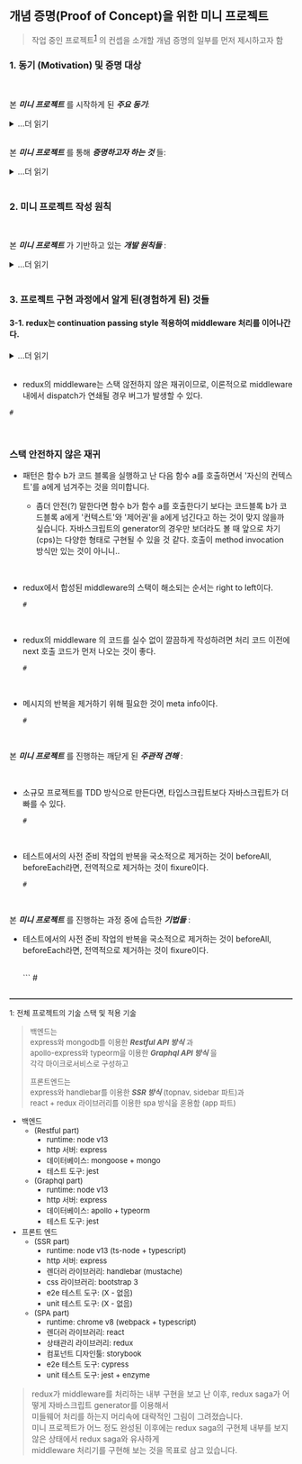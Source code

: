 ## 개념 증명(Proof of Concept)을 위한 미니 프로젝트 

> 작업 중인 프로젝트<sup>[1](#footnote_1)</sup> 의 컨셉을 소개할 개념 증명의 일부를 먼저 제시하고자 함 

### 1. 동기 (Motivation) 및 증명 대상

<br/>

본 **_미니 프로젝트_** 를 시작하게 된 **_주요 동기_**:   

<details>
<summary>...더 읽기</summary>

* __개념 증명 및 예광탄 개발__: 프로젝트의 기능과 규모가 점차 커지게 되면, 의존성 라이브러리 패키지 충돌이나 이전에 미처 검토하지 않았던 기술 도입에 따른 요구 사항이 증가함에 따라, 최소한의 기능으로 변경의 파급효과를 사전에 테스트 하기 위한 미니 프로젝트가 필요하게 되었습니다.

* __프로젝트 컨셉 조감도__: 작업 중인 프로젝트를 CI / CD 운영 환경에서 정상 배포하기 까지, 프로젝트의 전체적인 컨셉(사용된 기술, 개념 증명)을 요약하여 보여줄 수 있는 미니 프로젝트가 필요하게 되었습니다. 

</details>

<br/>

본 **_미니 프로젝트_** 를 통해 **_증명하고자 하는 것_** 들: 

<details>
<summary>...더 읽기</summary>

* __테스트 주도 개발__: e2e 테스트 도구(cypress)와 유닛 테스트 도구(jest)를 이용하여 주요 테스트 기법(SUT, fixtures / stub, fake, mock, spy)의 개념을 이해하고 과 red-green-blue 워크플로를 사용하여 안전하게 지속적으로 변경 가능한 코드베이스를 구축한다. cucumber와 같은 BDD(행위 주도 개발)은 테스트할 수 있는 feature가 많고, Data Driven 테스트를 할 수 있을 정도로 다양한 시나리오 하에서만 의미가 있으므로 본 미니프로젝트의 PoC에는 포함시키지 않았습니다. 

* __반응형 및 CQRS의 이해__ : 상태 관리 라이브러리(redux)의 구현부를 직접 만들고 이와 관련한 테스트 코드를 작성함으로서, 반응형 넌블락 비동기 처리를 가능하게 하는 pub-sub + callback-base continuation passing style (middleware 아키텍처)가 작동하는 방식을 이해하고, 메시지 주도 개발을 실천한다.

* __함수형 프로그래밍의 실천__ : 주요 알고리즘 구현시 함수형 기본 문법(map, reduce)을 사용하고, 런타임에 의존성 주입이 가능한 high order function을 적극 사용하여, 읽기 쉽고 선언적이며, context-free하고 테스트 가능한 코드를 작성한다.

* __오프라인 퍼스트 (PWA)의 구현__ : pouchdb (브라우저 캐시 메모리 데이터베이스)와 couchdb (문서 기반 분산 데이터베이스)를 통해 백엔드 서버 운영 환경이 정상 작동하지 않는 경우에도 작동 가능한 웹 애플리케이션을 만든다.

</details>

<br/>

### 2. 미니 프로젝트 작성 원칙

<br/>

본 **_미니 프로젝트_** 가 기반하고 있는  **_개발 원칙들_** : 

<details>
<summary>...더 읽기</summary>

* __YAGNI(You aren't gonna need it)__: 필요한 작업만 하자. 본 미니프로젝트는 기술을 수직적으로 확장하는 데 주안점을 두었기에 수평적인 기능 확장(feature의 증가)는 최소화 했다. Todo 앱의 기능도 등록과 삭제만으로 충분하다. 

* __점진적 개발(Incremental Model)__: 과잉 설계 BDUF(Big Design Up Front)를 지양한다. 소규모 토이 프로젝트를 반복하면서 과잉 설계는 본래의 의도와는 달리 프로젝트의 완성만 지연시키고, 코드와 테스트의 리팩토링을 게을리 하게 만드는 원인이 된다는 것을 알게 되었다. 별도의 설계 없이 테스트 코드만으로 탐색적으로 개발하는 것이 목표이다. 

* __Simple is Best__: third party dependency를 설치할 정도의 복잡한 기능 구현은 지양한다. 개념 증명에 필수적인 기능이고 작동 방식을 세부적으로 알아야 하는 경우(이를 테면 redux)라면 필요시 구현체를 직접 작성하고, 필수적이지만 내부 작동 방식을 세세히 알지 못해도 사용상 문제가 없는 라이브러리(pouchdb, couchdb) 인 경우에만 설치해서 사용한다. 

* __디자인 고민은 먼저, 결정은 나중에__: 반복은 방지하는 것이 아니라 발견하는 것이라는 지침에 맞게, 확인된 반복 코드에 대해서만 반복을 제거한다. 추후 발생가능한 문제를 미리 생각해보는 것은 좋지만, 문제가 발생하기 전(반복이 발견되기 전)까지는 디자인 결정을 보류한다. 

* __Outside-In 개발 방식 고수__: 끝나지 않는 설계, 사용성이 떨어지는 불편한 인터페이스를 만들어내는 가장 큰 요인은 client side 코드를 먼저 구상해보지 않았기 때문이다. 이미 알고 있는 기능 단위일 지라도 미리 내부를 구현하지 않으며, 테스트 코드 및 구현체는 항상 바깥쪽 인터페이스를 먼저 고려하는 outside-in 방식으로 작성해 나간다.

</details>

<br/>

<!-- 본 **_미니 프로젝트_** 를 진행하는 과정에서 발견한 **_사실들_** :  -->

### 3. 프로젝트 구현 과정에서 알게 된(경험하게 된) 것들 


#### 3-1. redux는 continuation passing style 적용하여 middleware 처리를 이어나간다. 

<details>
<summary>...더 읽기</summary>

<br>

**_리덕스 라이브러리_**: [`redux/src/compose.ts`](https://github.com/reduxjs/redux/blob/master/src/compose.ts)  
**_미니 프로젝트 구현체_**: [`redux/src/compose.ts`](https://github.com/reduxjs/redux/blob/master/src/compose.ts)  

<br>

```js 
const compose = (...funcs) => {
    return funcs
        .reduce((a, b) => (...args) => a(b(...args)));
};
const middlewareA = (store) => (next) => (action) => {
    action.push('[middlewareA] stack is open');
    action.push('[middlewareA] before call next');
    next(action);
    action.push('[middlewareA] after call next');
};
const middlewareB = (store) => (next) => (action) => {
    action.push('[middlewareB] stack is open');
    action.push('[middlewareB] before call next');
    next(action);
    action.push('[middlewareB] after call next');
};

// 첫번째 버전 - 구현체를 최대한 간결하게 나타내고자 하였다. 코드만 보고 이해하기는 어렵다. 
// 직접 중간 객체들을 콘솔에 출력해보고 다양한 실험을 해보아야 이해 가능하다.

const action1 = [];
const stubStore = { dispatch: () => {} };
const chain = [middlewareA, middlewareB].map((middleware) => middleware(stubStore));
const dispatch = compose(...chain)(stubStore.dispatch);
dispatch(action1);

// 두번째 버전 - 같은 결과를 나타내지만 좀더 이해하기 쉬운 형태로 바꾸었다.
// 표현하고 싶었던 것은 compose 과정을 통해 composedMiddleware의 모양은 
// 결국 middlewareAA(MiddlewareBB(...args))와 같아진다는 것이다. 

const action2 = [];
const middlewareAA = middlewareA(stubStore);
const middlewareBB = middlewareB(stubStore);
const composedMiddleware = (...args) => middlewareAA(middlewareBB(...args));
const dispatch2 = composedMiddleware(stubStore.dispatch);
dispatch2(action2);

// action1, action2를 각각 콘솔에 출력해보면 아래와 같은 결과가 나온다. 

[
    '[middlewareA] stack is open',
    '[middlewareA] before call next',
    '[middlewareB] stack is open',
    '[middlewareB] before call next',
    '[middlewareB] after call next',
    '[middlewareA] after call next'
]

// 출력 결과가 이상하다. 가장 안쪽에 있는 함수인 middlewareBB가 먼저 eval될 것 같지만 정상이다. 
// 착시 효과이다. 호출되는 것은 dispatch2이지 middlewareAA(middlewareBB(...))가 아니다. 
// 이때 dipatch는 아래 코드와 유사하게 작동한다.   

const dispatch = (action) => {
    action.push('[middlewareA] stack is open');
    action.push('[middlewareA] before call next');
    ((action) => {
        action.push('[middlewareB] stack is open');
        action.push('[middlewareB] before call next');
        action.push('[middlewareB] after call next');
    })(action);
    action.push('[middlewareA] after call next');
};

// 하지만 위의 코드와 유사하게 출력 결과가 나온다는 것이지, 상동한 코드가 된다는 것은 아니다. 
// next를 이용한 cps는 보다 오묘하다...

```

<br>

### 앞으로 차기 

* **__앞으로 차기(continuation passing style)__** 패턴은 함수 b가 코드 블록을 실행하고 난 다음 함수 a를 호출하면서 '자신의 컨텍스트'를 a에게 넘겨주는 것을 의미합니다. 

    * 좀더 안전(?) 말한다면 함수 b가 함수 a를 호출한다기 보다는 코드블록 b가 코드블록 a에게 '컨텍스트'와 '제어권'을 a에게 넘긴다고 하는 것이 맞지 않을까 싶습니다. 자바스크립트의 generator의 경우만 보더라도 볼 때 앞으로 차기(cps)는 다양한 형태로 구현될 수 있을 것 같다. 호출이 method invocation 방식만 있는 것이 아니니..


* 상기 compose 함수는 임의 개수의 인자로 받은 func을 rest 파라미터로 받아 배열로 변환하고 reduce **_접기 연산_** 을 적용하여, 왼쪽으로 오른쪽으로 중첩 함수를 쌓고 있습니다. 

    * 사실 접기 연산으로 중첩 함수 호출을 쌓는다고 cps가 구현된 것은 아니고, middleware에서 (next)로 다음 함수를 인자로 받고, 함수 내에서 다시 (next) 함수를 호출하면서 context를 넘겨줄 수 있도록 구현되었기 때문입니다. 

* **__앞으로 차기__** 는 널리 사용되는 용어는 아닙니다. ['프로그래밍 패턴']() (크리스티나 로페즈 지음) 책에서 사용한 이름을 한번 써본 것입니다. 😁😁😁

    * ['코틀린을 다루는 기술']() (피에르 이브 쏘몽)
    * ['코틀린을 다루는 기술 리뷰 글'](https://www.facebook.com/groups/kotlinkr/permalink/3357451647612741/)

<br>

</details>

<br>

* redux의 middleware는 스택 않전하지 않은 재귀이므로, 이론적으로 middleware 내에서 dispatch가 연쇄될 경우 버그가 발생할 수 있다. 

```
# 

```
<br>

### 스택 안전하지 않은 재귀 

* 패턴은 함수 b가 코드 블록을 실행하고 난 다음 함수 a를 호출하면서 '자신의 컨텍스트'를 a에게 넘겨주는 것을 의미합니다. 

    * 좀더 안전(?) 말한다면 함수 b가 함수 a를 호출한다기 보다는 코드블록 b가 코드블록 a에게 '컨텍스트'와 '제어권'을 a에게 넘긴다고 하는 것이 맞지 않을까 싶습니다. 자바스크립트의 generator의 경우만 보더라도 볼 때 앞으로 차기(cps)는 다양한 형태로 구현될 수 있을 것 같다. 호출이 method invocation 방식만 있는 것이 아니니..

<br>

* redux에서 합성된 middleware의 스택이 해소되는 순서는 right to left이다.

    ```
    # 

    ```

<br>

* redux의 middleware 의 코드를 실수 없이 깔끔하게 작성하려면 처리 코드 이전에 next 호출 코드가 먼저 나오는 것이 좋다.

    ```
    # 

    ```


<br>

* 메시지의 반복을 제거하기 위해 필요한 것이 meta info이다. 

    ```
    # 

    ```

<br>

본 **_미니 프로젝트_** 를 진행하는 깨닫게 된 **_주관적 견해_** : 

<br>

* 소규모 프로젝트를 TDD 방식으로 만든다면, 타입스크립트보다 자바스크립트가 더 빠를 수 있다.

    ```
    # 

    ```

<br>


* 테스트에서의 사전 준비 작업의 반복을 국소적으로 제거하는 것이 beforeAll, beforeEach라면, 전역적으로 제거하는 것이 fixure이다. 

    ```
    # 

    ```

<br>

본 **_미니 프로젝트_** 를 진행하는 과정 중에 습득한 **_기법들_** : 


* 테스트에서의 사전 준비 작업의 반복을 국소적으로 제거하는 것이 beforeAll, beforeEach라면, 전역적으로 제거하는 것이 fixure이다. 

    <br>
    ```
    # 

    ```

<hr style="border-top:1px solid gray"></hr>

<font size = "2"><a name="footnote_1">1</a>: 
전체 프로젝트의 기술 스택 및 적용 기술  

> 백엔드는   
> express와 mongodb를 이용한 **_Restful API 방식_** 과   
> apollo-express와 typeorm을 이용한 **_Graphql API 방식_** 을   
> 각각 마이크로서비스로 구성하고 
> 
>
> 프론트엔드는  
> express와 handlebar를 이용한 **_SSR 방식_** (topnav, sidebar 파트)과   
> react + redux 라이브러리를 이용한 spa 방식을 혼용함 (app 파트)   
> 
<!-- 
* 테스트/빌드/배포 &nbsp; : &nbsp; jenkins (virtual box / macbook)  
* 코드 저장소 &nbsp;&nbsp;&nbsp;&nbsp;&nbsp;&nbsp;&nbsp;&nbsp;&nbsp; : &nbsp; private gitlab (virtual box / macbook)  
* 컨테이너 저장소 &nbsp;&nbsp; : &nbsp; private dockerhub (virtual box / macbook)  
* 운영/배포 서버 &nbsp;&nbsp; : kubernetes cluster on kubeadm (virtual box / z800 hp server)
-->
* 백엔드
    * (Restful part)
        * runtime: node v13
        * http 서버: express 
        * 데이터베이스: mongoose + mongo
        * 테스트 도구: jest
    * (Graphql part)
        * runtime: node v13
        * http 서버: express 
        * 데이터베이스: apollo + typeorm
        * 테스트 도구: jest
* 프론트 엔드
    * (SSR part)
        * runtime: node v13 (ts-node + typescript)
        * http 서버: express 
        * 렌더러 라이브러리: handlebar (mustache) 
        * css 라이브러리: bootstrap 3
        * e2e 테스트 도구: (X - 없음)
        * unit 테스트 도구: (X - 없음)
    * (SPA part)
        * runtime: chrome v8 (webpack + typescript)
        * 렌더러 라이브러리: react 
        * 상태관리 라이브러리: redux
        * 컴포넌트 디자인툴: storybook
        * e2e 테스트 도구: cypress
        * unit 테스트 도구: jest + enzyme
</font>

> redux가 middleware를 처리하는 내부 구현을 보고 난 이후, redux saga가 어떻게 자바스크립트 generator를 이용해서  
> 미들웨어 처리를 하는지 머리속에 대략적인 그림이 그려졌습니다.   
> 미니 프로젝트가 어느 정도 완성된 이후에는 redux saga의 구현체 내부를 보지 않은 상태에서 redux saga와 유사하게   
> middleware 처리기를  구현해 보는 것을 목표로 삼고 있습니다.